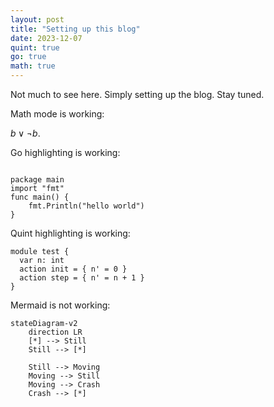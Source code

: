 ```yaml
---
layout: post
title: "Setting up this blog"
date: 2023-12-07
quint: true
go: true
math: true
---
```


Not much to see here. Simply setting up the blog. Stay tuned.

Math mode is working:

$b \lor \neg b$.

Go highlighting is working:

<pre><code class="go">
package main
import "fmt"
func main() {
    fmt.Println("hello world")
}
</code></pre>

Quint highlighting is working:

```quint
module test {
  var n: int
  action init = { n' = 0 }
  action step = { n' = n + 1 }
}
```

Mermaid is not working:

```mermaid
stateDiagram-v2
    direction LR
    [*] --> Still
    Still --> [*]

    Still --> Moving
    Moving --> Still
    Moving --> Crash
    Crash --> [*]
```
